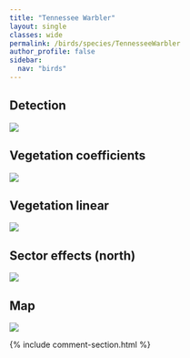 ```yaml
---
title: "Tennessee Warbler"
layout: single
classes: wide
permalink: /birds/species/TennesseeWarbler
author_profile: false
sidebar:
  nav: "birds"
---
```



<h2>Detection</h2>

<a href="https://beallen.github.io/DevelopmentWebsite/assets/images/birds/TennesseeWarbler/det.jpg">
<img src="https://beallen.github.io/DevelopmentWebsite/assets/images/birds/TennesseeWarbler/det.jpg">
</a>

<h2>Vegetation coefficients</h2>

<a href="https://beallen.github.io/DevelopmentWebsite/assets/images/birds/TennesseeWarbler/veghf.jpg">
<img src="https://beallen.github.io/DevelopmentWebsite/assets/images/birds/TennesseeWarbler/veghf.jpg">
</a>

<h2>Vegetation linear</h2>

<a href="https://beallen.github.io/DevelopmentWebsite/assets/images/birds/TennesseeWarbler/lin-north.jpg">
<img src="https://beallen.github.io/DevelopmentWebsite/assets/images/birds/TennesseeWarbler/lin-north.jpg">
</a>

<h2>Sector effects (north)</h2>

<a href="https://beallen.github.io/DevelopmentWebsite/assets/images/birds/TennesseeWarbler/sector-north.jpg">
<img src="https://beallen.github.io/DevelopmentWebsite/assets/images/birds/TennesseeWarbler/sector-north.jpg">
</a>

<h2>Map</h2>

<a href="https://beallen.github.io/DevelopmentWebsite/assets/images/birds/TennesseeWarbler/map.jpg">
<img src="https://beallen.github.io/DevelopmentWebsite/assets/images/birds/TennesseeWarbler/map.jpg">
</a>

{% include comment-section.html %}
